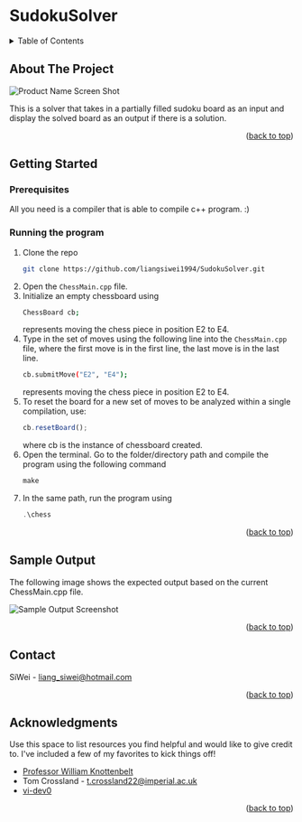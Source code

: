 <a name="readme-top"></a>
# SudokuSolver

<!-- TABLE OF CONTENTS -->
<details>
  <summary>Table of Contents</summary>
  <ol>
    <li><a href="#about-the-project">About The Project</a></li>
    <li>
      <a href="#getting-started">Getting Started</a>
      <ul>
        <li><a href="#prerequisites">Prerequisites</a></li>
        <li><a href="#running-the-program">Running the Program</a></li>
      </ul>
    </li>
    <li><a href="#sample-output">Sample Output</a></li>
    <li><a href="#contact">Contact</a></li>
    <li><a href="#acknowledgments">Acknowledgments</a></li>
  </ol>
</details>


<!-- ABOUT THE PROJECT -->
## About The Project

![Product Name Screen Shot][product-screenshot]

This is a solver that takes in a partially filled sudoku board as an input and display the solved board as an output if there is a solution.

<p align="right">(<a href="#readme-top">back to top</a>)</p>


<!-- GETTING STARTED -->
## Getting Started

### Prerequisites

All you need is a compiler that is able to compile c++ program. :)

### Running the program

1. Clone the repo
   ```sh
   git clone https://github.com/liangsiwei1994/SudokuSolver.git
   ```
2. Open the `ChessMain.cpp` file.
3. Initialize an empty chessboard using
   ```sh
   ChessBoard cb;
   ```
   represents moving the chess piece in position E2 to E4.
4. Type in the set of moves using the following line into the `ChessMain.cpp` file, where the first move is in the first line, the last move is in the last line.
   ```sh
   cb.submitMove("E2", "E4");
   ```
   represents moving the chess piece in position E2 to E4.
5. To reset the board for a new set of moves to be analyzed within a single compilation, use:
   ```js
   cb.resetBoard();
   ```
   where cb is the instance of chessboard created.
6. Open the terminal. Go to the folder/directory path and compile the program using the following command
   ```js
   make
   ```
7. In the same path, run the program using
   ```js
   .\chess
   ```

<p align="right">(<a href="#readme-top">back to top</a>)</p>



<!-- SAMPLE OUTPUT -->
## Sample Output

The following image shows the expected output based on the current ChessMain.cpp file.

![Sample Output Screenshot][sampleoutput-screenshot]

<p align="right">(<a href="#readme-top">back to top</a>)</p>


<!-- CONTACT -->
## Contact

SiWei - liang_siwei@hotmail.com

<p align="right">(<a href="#readme-top">back to top</a>)</p>



<!-- ACKNOWLEDGMENTS -->
## Acknowledgments

Use this space to list resources you find helpful and would like to give credit to. I've included a few of my favorites to kick things off!

* [Professor William Knottenbelt](https://www.imperial.ac.uk/people/w.knottenbelt)
* Tom Crossland - t.crossland22@imperial.ac.uk
* [vi-dev0](https://github.com/othneildrew/Best-README-Template.git)

<p align="right">(<a href="#readme-top">back to top</a>)</p>



<!-- MARKDOWN LINKS & IMAGES -->
[product-screenshot]: images/ChessBoardImage.png
[sampleoutput-screenshot]: images/SampleOutput.png
